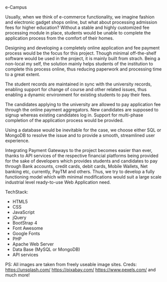 e-Campus


Usually, when we think of e-commerce functionality, we imagine fashion and electronic gadget shops online, 
but what about processing admission fees for higher education? Without a stable and highly customized fee 
processing module in place, students would be unable to complete the application process from the comfort of their homes.

Designing and developing a completely online application and fee payment process would be the focus for this project. Though minimal off-the-shelf software would be used in the project, it is mainly built from strach. Being a non-local my self, the solution mainly helps students of the institution to complete this process online, thus reducing paperwork and processing time to a great extent.

The student records are maintained in sync with the university records, enabling support for change of course and other related issues, thus enabling a dynamic environment for existing students to pay their fees. 

The candidates applying to the university are allowed to pay application fee through the online payment aggregators. New candidates are supposed to signup whereas existing candidates log in. Support for multi-phase completion of the application process would be provided.

Using a database would be inevitable for the case, we choose either SQL or MongoDB to resolve the issue and to provide a smooth, streamlined user experience.  

Integrating Payment Gateways to the project becomes easier than ever, thanks to API services of the respective financial platforms being provided for the sake of developers which provides students and candidates to pay through Bank accounts, credit cards, debit cards, Mobile Wallets, Net banking etc, currently, PayTM and others. Thus, we try to develop a fully functioning model which with minimal modifications would suit a large scale industrial level ready-to-use Web Application need.

TechStack:
- HTML5
- CSS
- JavaScript
- jQuery
- BootStrap 4
- Font Awesome
- Google Fonts
- PHP
- Apache Web Server
- Data Base (MySQL or MongoDB)
- API services

PS: All images are taken from freely useable image sites. 
Creds:
https://unsplash.com/
https://pixabay.com/
https://www.pexels.com/
and much more!

